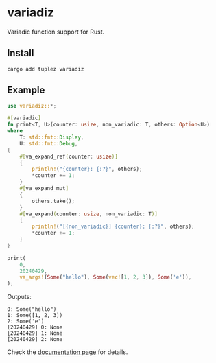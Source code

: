 # variadiz

Variadic function support for Rust.

## Install

```console
cargo add tuplez variadiz
```

## Example

```rust
use variadiz::*;

#[variadic]
fn print<T, U>(counter: usize, non_variadic: T, others: Option<U>)
where
    T: std::fmt::Display,
    U: std::fmt::Debug,
{
    #[va_expand_ref(counter: usize)]
    {
        println!("{counter}: {:?}", others);
        *counter += 1;
    }
    #[va_expand_mut]
    {
        others.take();
    }
    #[va_expand(counter: usize, non_variadic: T)]
    {
        println!("[{non_variadic}] {counter}: {:?}", others);
        *counter += 1;
    }
}

print(
    0,
    20240429,
    va_args!(Some("hello"), Some(vec![1, 2, 3]), Some('e')),
);
```

Outputs:

```text
0: Some("hello")
1: Some([1, 2, 3])
2: Some('e')
[20240429] 0: None
[20240429] 1: None
[20240429] 2: None
```

Check the [documentation page](https://docs.rs/variadiz) for details.
